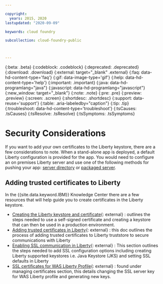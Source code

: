 ```yaml
---

copyright:
  years: 2015, 2020
lastupdated: "2020-09-09"

keywords: cloud foundry

subcollection: cloud-foundry-public



---
```



{:beta: .beta}
{:codeblock: .codeblock}
{:deprecated: .deprecated}
{:download: .download}
{:external: target="_blank" .external}
{:faq: data-hd-content-type='faq'}
{:gif: data-image-type='gif'}
{:help: data-hd-content-type='help'}
{:important: .important}
{:java: data-hd-programlang="java"}
{:javascript: data-hd-programlang="javascript"}
{:new_window: target="_blank"}
{:note: .note}
{:pre: .pre}
{:preview: .preview}
{:screen: .screen}
{:shortdesc: .shortdesc}
{:support: data-reuse='support'}
{:table: .aria-labeledby="caption"}
{:tip: .tip}
{:troubleshoot: data-hd-content-type='troubleshoot'}
{:tsCauses: .tsCauses}
{:tsResolve: .tsResolve}
{:tsSymptoms: .tsSymptoms}

# Security Considerations

If you want to add your own certificates to the Liberty keystore, there are a few considerations to note. When a stand-alone app is deployed, a default Liberty configuration is provided for the app. You would need to configure an on premises Liberty server and use one of the following methods for pushing your app: [server directory](/docs/cloud-foundry-public?topic=cloud-foundry-public-options_for_pushing#server_directory) or [packaged server](/docs/cloud-foundry-public?topic=cloud-foundry-public-options_for_pushing#packaged_server).

## Adding trusted certificates to Liberty
In the {{site.data.keyword.IBM}} Knowledge Center there are a few resources that will help guide you to create certificates in the Liberty keystore.

- [Creating the Liberty keystore and certificate](https://www.ibm.com/support/knowledgecenter/SSEQTP_liberty/com.ibm.websphere.wlp.doc/ae/twlp_sec_ssl.html){: external} : outlines the steps needed to use a self-signed certificate and creating a keystore that can then be used in a production environment.
- [Adding trusted certificates in Liberty](https://www.ibm.com/support/knowledgecenter/SSEQTP_liberty/com.ibm.websphere.wlp.doc/ae/twlp_add_trust_cert.html){: external} : this doc outlines the process of adding trusted certificates to Liberty truststore to secure communications with Liberty
- [Enabling SSL communication in Liberty](https://www.ibm.com/support/knowledgecenter/SSEQTP_liberty/com.ibm.websphere.wlp.doc/ae/twlp_sec_ssl.html){: external} : This section outlines the steps needed to add SSL configuration options including creating Liberty supported keystores i.e. Java Keystore (JKS) and setting SSL defaults in Liberty
- [SSL certificates for WAS Liberty Profile](https://www.ibm.com/support/knowledgecenter/en/SSZJPZ_11.7.0/com.ibm.swg.im.iis.found.admin.common.doc/topics/admin_mg_certs_waslib.html){: external} : found under managing certificates section, this details changing the SSL server key for WAS Liberty profile and generating new keys.


